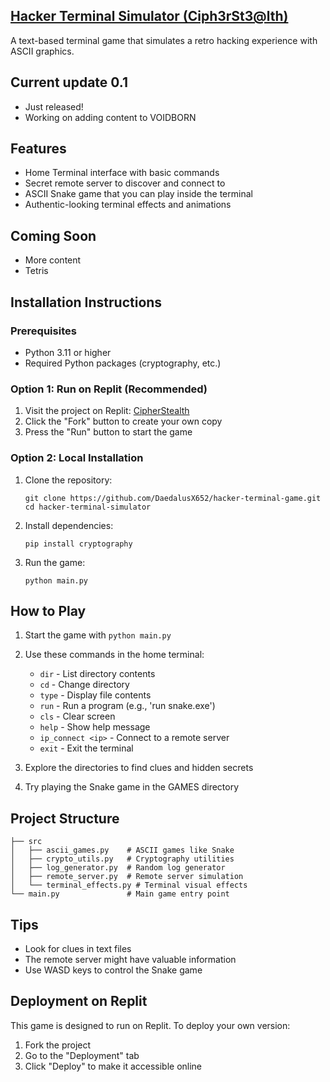 
## [Hacker Terminal Simulator (Ciph3rSt3@lth)](https://replit.com/@cassiansl29/hacker-terminal-game)

A text-based terminal game that simulates a retro hacking experience with ASCII graphics.

## Current update 0.1
- Just released!
- Working on adding content to VOIDBORN

## Features

- Home Terminal interface with basic commands
- Secret remote server to discover and connect to
- ASCII Snake game that you can play inside the terminal
- Authentic-looking terminal effects and animations

## Coming Soon

- More content
- Tetris

## Installation Instructions

### Prerequisites

- Python 3.11 or higher
- Required Python packages (cryptography, etc.)

### Option 1: Run on Replit (Recommended)

1. Visit the project on Replit: [CipherStealth](https://replit.com/@cassiansl29/CipherStealth?v=1)
3. Click the "Fork" button to create your own copy
4. Press the "Run" button to start the game

### Option 2: Local Installation

1. Clone the repository:
   ```
   git clone https://github.com/DaedalusX652/hacker-terminal-game.git
   cd hacker-terminal-simulator
   ```

2. Install dependencies:
   ```
   pip install cryptography
   ```

3. Run the game:
   ```
   python main.py
   ```

## How to Play

1. Start the game with `python main.py`
2. Use these commands in the home terminal:
   - `dir` - List directory contents
   - `cd` - Change directory
   - `type` - Display file contents
   - `run` - Run a program (e.g., 'run snake.exe')
   - `cls` - Clear screen
   - `help` - Show help message
   - `ip_connect <ip>` - Connect to a remote server
   - `exit` - Exit the terminal

3. Explore the directories to find clues and hidden secrets
4. Try playing the Snake game in the GAMES directory

## Project Structure

```
├── src
│   ├── ascii_games.py    # ASCII games like Snake
│   ├── crypto_utils.py   # Cryptography utilities
│   ├── log_generator.py  # Random log generator
│   ├── remote_server.py  # Remote server simulation
│   └── terminal_effects.py # Terminal visual effects
└── main.py               # Main game entry point
```

## Tips

- Look for clues in text files
- The remote server might have valuable information
- Use WASD keys to control the Snake game

## Deployment on Replit

This game is designed to run on Replit. To deploy your own version:

1. Fork the project
2. Go to the "Deployment" tab
3. Click "Deploy" to make it accessible online
